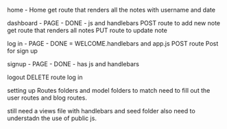 home - Home
get route that renders all the notes with username and date


dashboard - PAGE - DONE - js and handlebars
POST route to add new note
get route that renders all notes 
PUT route to update note

log in - PAGE - DONE = WELCOME.handlebars and app.js
POST route 
Post for sign up 

signup - PAGE - DONE - has js and handlebars

logout
DELETE route
log in


setting up Routes folders and model folders to match
need to fill out the user routes and blog routes.

still need a views file with handlebars and seed folder 
also need to understadn the use of public js.